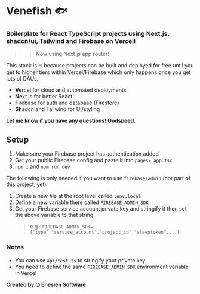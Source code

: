 # Venefish 🐟

### Boilerplate for React TypeScript projects using Next.js, shadcn/ui, Tailwind and Firebase on Vercel!

>> Now using Next.js app router!

This stack is 🔥 because projects can be built and deployed for free until you get to higher tiers within Vercel/Firebase which only happens once you get lots of DAUs.

- **Ve**rcel for cloud and automated deployments
- **Ne**xt.js for better React
- **Fi**rebase for auth and database (Firestore)
- **Sh**adcn and Tailwind for UI/styling

**Let me know if you have any questions! Godspeed.**

## Setup

1. Make sure your Firebase project has authentication added
1. Get your public Firebase config and paste it into `pages\_app.tsx`
1. `npm i` and `npm run dev`

The following is only needed if you want to use `firebase/admin` (not part of this project, yet)

1. Create a new file at the root level called `.env.local`
1. Define a new variable there called `FIREBASE_ADMIN_SDK`
1. Get your Firebase service account private key and stringify it then set the above variable to that string
   > e.g.: `FIREBASE_ADMIN_SDK={"type":"service_account","project_id":"sleeptoken",...}`

### Notes

- You can use `api/test.ts` to stringify your private key
- You need to define the same `FIREBASE_ADMIN_SDK` environment variable in Vercel

**Created by [⬡ Enesien Software](https://enesien.com)**
